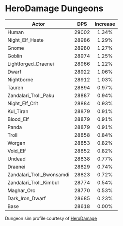 # HeroDamage Dungeons
| Actor | DPS | Increase |
|---|:---:|:---:|
|Human|29002|1.34%|
|Night_Elf_Haste|28986|1.29%|
|Gnome|28980|1.27%|
|Goblin|28974|1.25%|
|Lightforged_Draenei|28966|1.22%|
|Dwarf|28922|1.06%|
|Nightborne|28912|1.03%|
|Tauren|28894|0.97%|
|Zandalari_Troll_Paku|28887|0.94%|
|Night_Elf_Crit|28884|0.93%|
|Kul_Tiran|28879|0.91%|
|Blood_Elf|28879|0.91%|
|Panda|28879|0.91%|
|Troll|28858|0.84%|
|Worgen|28853|0.82%|
|Void_Elf|28852|0.82%|
|Undead|28838|0.77%|
|Draenei|28829|0.74%|
|Zandalari_Troll_Bwonsamdi|28823|0.72%|
|Zandalari_Troll_Kimbul|28774|0.54%|
|Maghar_Orc|28770|0.53%|
|Dark_Iron_Dwarf|28685|0.23%|
|Base|28618|0.00%|

 Dungeon sim profile courtesy of [HeroDamage](https://www.herodamage.com/)